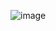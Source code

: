 
![image](https://github.com/soumyabrataroy/MLOps/assets/46237589/124a7d79-947d-4def-b9e5-82e7461f797e)
